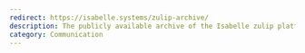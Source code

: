 ```yaml
---
redirect: https://isabelle.systems/zulip-archive/
description: The publicly available archive of the Isabelle zulip platform.
category: Communication
---
```

